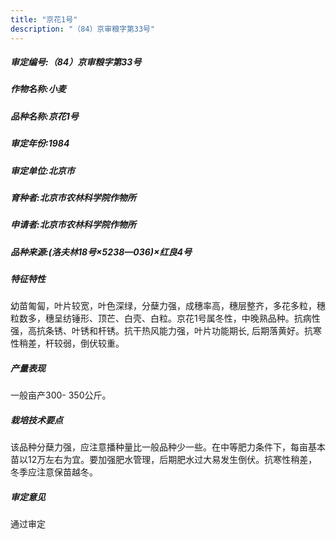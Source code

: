 ```yaml
---
title: "京花1号"
description: "（84）京审粮字第33号"
---
```

##### 审定编号:（84）京审粮字第33号

##### 作物名称:小麦

##### 品种名称:京花1号

##### 审定年份:1984

##### 审定单位:北京市

##### 育种者:北京市农林科学院作物所

##### 申请者:北京市农林科学院作物所

##### 品种来源:(洛夫林18号×5238—036)×红良4号

##### 特征特性
幼苗匍匐，叶片较宽，叶色深绿，分蘖力强，成穗率高，穗层整齐，多花多粒，穗粒数多，穗呈纺锤形、顶芒、白壳、白粒。京花1号属冬性，中晚熟品种。抗病性强，高抗条锈、叶锈和杆锈。抗干热风能力强，叶片功能期长, 后期落黄好。抗寒性稍差，杆较弱，倒伏较重。

##### 产量表现
一般亩产300- 350公斤。

##### 栽培技术要点
该品种分蘖力强，应注意播种量比一般品种少一些。在中等肥力条件下，每亩基本苗以12万左右为宜。要加强肥水管理，后期肥水过大易发生倒伏。抗寒性稍差，冬季应注意保苗越冬。

##### 审定意见
通过审定
